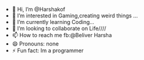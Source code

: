 - 👋 Hi, I’m @Harshakof
- 👀 I’m interested in Gaming,creating weird things \...
- 🌱 I’m currently learning Coding...
- 💞️ I’m looking to collaborate on Life////
- 📫 How to reach me fb:@Beliver Harsha 
- 😄 Pronouns: none
- ⚡ Fun fact: Im a programmer

<!---
Harshakof/Harshakof is a ✨ special ✨ repository because its `README.md` (this file) appears on your GitHub profile.
You can click the Preview link to take a look at your changes.
--->
